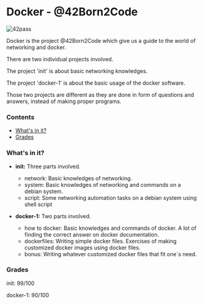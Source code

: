 # Docker - @42Born2Code
![42pass](https://img.shields.io/badge/42-pass-brightgreen.svg)

Docker is the project @42Born2Code which give us a guide to the world of networking and docker.

There are two individual projects involved.

The project 'init' is about basic networking knowledges.

The project 'docker-1' is about the basic usage of the docker software.

Those two projects are different as they are done in form of questions and answers, instead of making proper programs.

### Contents
* [What's in it?](#whats-in-it)
* [Grades](#grades)

### What's in it?

* **init:** Three parts involved. 
	* network: Basic knowledges of networking.
	* system: Basic knowledges of networking and commands on a debian system.
	* script: Some networking automation tasks on a debian system using shell script

* **docker-1:** Two parts involved.
	* how to docker: Basic knowledges and commands of docker. A lot of finding the correct answer on docker documentation.
	* dockerfiles: Writing simple docker files. Exercises of making customized docker images using docker files.
	* bonus: Writing whatever customized docker files that fit one`s need.

### Grades

init: 		99/100

docker-1:	90/100 
